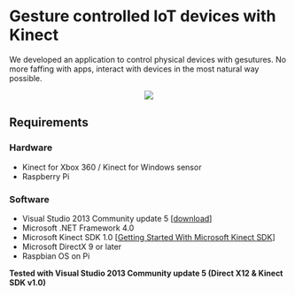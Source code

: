 # Gesture controlled IoT devices with Kinect
We developed an application to control physical devices with gesutures. No more faffing with apps, interact with devices in the most natural way possible. 

<p align="center"><img src="https://www.extremetech.com/wp-content/uploads/2013/12/pointgrab.jpg" /></p>

## Requirements

### Hardware
- Kinect for Xbox 360 / Kinect for Windows sensor
- Raspberry Pi

### Software
- Visual Studio 2013 Community update 5 [[download](https://www.visualstudio.com/en-us/news/releasenotes/vs2013-community-vs#download-visual-studio-2013-community)]
- Microsoft .NET Framework 4.0 
- Microsoft Kinect SDK 1.0 [[Getting Started With Microsoft Kinect SDK](https://github.com/alwynmathew/Kinect-for-windows/blob/master/README.md#getting-started-with-microsoft-kinect-sdk-10)]
- Microsoft DirectX 9 or later
- Raspbian OS on Pi


**Tested with Visual Studio 2013 Community update 5 (Direct X12 & Kinect SDK v1.0)**
